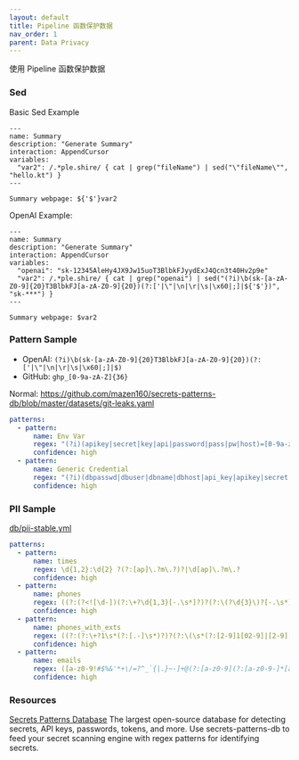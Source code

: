 ```yaml
---
layout: default
title: Pipeline 函数保护数据
nav_order: 1
parent: Data Privacy
---
```


使用 Pipeline 函数保护数据

### Sed

Basic Sed Example

```shire
---
name: Summary
description: "Generate Summary"
interaction: AppendCursor
variables:
  "var2": /.*ple.shire/ { cat | grep("fileName") | sed("\"fileName\"", "hello.kt") }
---

Summary webpage: ${'$'}var2
```

OpenAI Example:

```shire
---
name: Summary
description: "Generate Summary"
interaction: AppendCursor
variables:
  "openai": "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"
  "var2": /.*ple.shire/ { cat | grep("openai") | sed("(?i)\b(sk-[a-zA-Z0-9]{20}T3BlbkFJ[a-zA-Z0-9]{20})(?:['|\"|\n|\r|\s|\x60|;]|${'$'})", "sk-***") }
---

Summary webpage: $var2
```

### Pattern Sample

- OpenAI: `(?i)\b(sk-[a-zA-Z0-9]{20}T3BlbkFJ[a-zA-Z0-9]{20})(?:['|\"|\n|\r|\s|\x60|;]|$)`
- GitHub: `ghp_[0-9a-zA-Z]{36}`

Normal: https://github.com/mazen160/secrets-patterns-db/blob/master/datasets/git-leaks.yaml

```yaml
patterns:
  - pattern:
      name: Env Var
      regex: "(?i)(apikey|secret|key|api|password|pass|pw|host)=[0-9a-zA-Z-_.{}]{4,120}"
      confidence: high
  - pattern:
      name: Generic Credential
      regex: "(?i)(dbpasswd|dbuser|dbname|dbhost|api_key|apikey|secret|key|api|password|user|guid|hostname|pw|auth)(.{0,20})?['|\"]([0-9a-zA-Z-_\\/+!{}/=]{4,120})['|\"]"
      confidence: high
```

### PII Sample

[db/pii-stable.yml](https://github.com/mazen160/secrets-patterns-db/blob/master/db/pii-stable.yml)

```yaml
patterns:
  - pattern:
      name: times
      regex: \d{1,2}:\d{2} ?(?:[ap]\.?m\.?)?|\d[ap]\.?m\.?
      confidence: high
  - pattern:
      name: phones
      regex: ((?:(?<![\d-])(?:\+?\d{1,3}[-.\s*]?)?(?:\(?\d{3}\)?[-.\s*]?)?\d{3}[-.\s*]?\d{4}(?![\d-]))|(?:(?<![\d-])(?:(?:\(\+?\d{2}\))|(?:\+?\d{2}))\s*\d{2}\s*\d{3}\s*\d{4}(?![\d-])))
      confidence: high
  - pattern:
      name: phones_with_exts
      regex: ((?:(?:\+?1\s*(?:[.-]\s*)?)?(?:\(\s*(?:[2-9]1[02-9]|[2-9][02-8]1|[2-9][02-8][02-9])\s*\)|(?:[2-9]1[02-9]|[2-9][02-8]1|[2-9][02-8][02-9]))\s*(?:[.-]\s*)?)?(?:[2-9]1[02-9]|[2-9][02-9]1|[2-9][02-9]{2})\s*(?:[.-]\s*)?(?:[0-9]{4})(?:\s*(?:#|x\.?|ext\.?|extension)\s*(?:\d+)?))
      confidence: high
  - pattern:
      name: emails
      regex: ([a-z0-9!#$%&'*+\/=?^_`{|.}~-]+@(?:[a-z0-9](?:[a-z0-9-]*[a-z0-9])?\.)+[a-z0-9](?:[a-z0-9-]*[a-z0-9])?)
      confidence: high
```

### Resources

[Secrets Patterns Database](https://github.com/mazen160/secrets-patterns-db) The largest open-source database for
detecting secrets, API keys, passwords, tokens, and more. Use secrets-patterns-db to feed your secret scanning engine
with regex patterns for identifying secrets.

